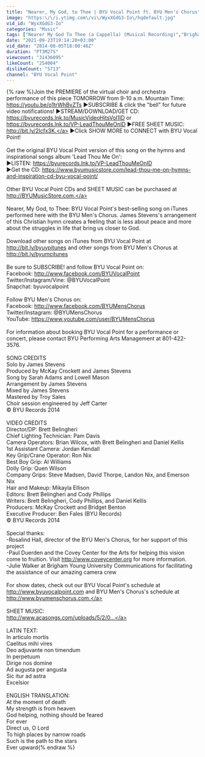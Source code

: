```yaml
---
title: "Nearer, My God, to Thee | BYU Vocal Point ft. BYU Men's Chorus"
image: "https:\/\/i.ytimg.com\/vi\/WyxXGdG3-Io\/hqdefault.jpg"
vid_id: "WyxXGdG3-Io"
categories: "Music"
tags: ["Nearer My God To Thee (a Cappella) (Musical Recording)","Brigham Young University Vocal Point (Musical Group)","Brigham Young University (College\/University)"]
date: "2021-09-23T19:14:20+03:00"
vid_date: "2014-08-05T18:00:46Z"
duration: "PT3M27S"
viewcount: "31436095"
likeCount: "254004"
dislikeCount: "5713"
channel: "BYU Vocal Point"
---
```

{% raw %}Join the PREMIERE of the virtual choir and orchestra performance of this piece TOMORROW from 9-10 a.m. Mountain Time: <a rel="nofollow" target="blank" href="https://youtu.be/o1trWhBvZTs">https://youtu.be/o1trWhBvZTs</a>  ►SUBSCRIBE &amp; click the &quot;bell&quot; for future video notifications!  ►STREAM/DOWNLOAD/GET CD: <a rel="nofollow" target="blank" href="https://byurecords.lnk.to/MusicVideoHitsVol1ID">https://byurecords.lnk.to/MusicVideoHitsVol1ID</a> or <a rel="nofollow" target="blank" href="https://byurecords.lnk.to/VP-LeadThouMeOnID">https://byurecords.lnk.to/VP-LeadThouMeOnID</a>  ►FREE SHEET MUSIC: <a rel="nofollow" target="blank" href="http://bit.ly/2lcfx3K.">http://bit.ly/2lcfx3K.</a> ►Click SHOW MORE to CONNECT with BYU Vocal Point!<br /><br />Get the original BYU Vocal Point version of this song on the hymns and inspirational songs album 'Lead Thou Me On':<br />►LISTEN: <a rel="nofollow" target="blank" href="https://byurecords.lnk.to/VP-LeadThouMeOnID">https://byurecords.lnk.to/VP-LeadThouMeOnID</a><br />►Get the CD: <a rel="nofollow" target="blank" href="https://www.byumusicstore.com/lead-thou-me-on-hymns-and-inspiration-cd-byu-vocal-point/">https://www.byumusicstore.com/lead-thou-me-on-hymns-and-inspiration-cd-byu-vocal-point/</a><br /><br />Other BYU Vocal Point CDs and SHEET MUSIC can be purchased at <a rel="nofollow" target="blank" href="http://BYUMusicStore.com.">http://BYUMusicStore.com.</a> <br /><br />Nearer, My God, to Thee: BYU Vocal Point's best-selling song on iTunes performed here with the BYU Men's Chorus. James Stevens's arrangement of this Christian hymn creates a feeling that is less about peace and more about the struggles in life that bring us closer to God.<br /><br />Download other songs on iTunes from BYU Vocal Point at <a rel="nofollow" target="blank" href="http://bit.ly/byuvpitunes">http://bit.ly/byuvpitunes</a> and other songs from BYU Men's Chorus at <a rel="nofollow" target="blank" href="http://bit.ly/byumcitunes">http://bit.ly/byumcitunes</a><br /><br />Be sure to SUBSCRIBE! and follow BYU Vocal Point on:<br />Facebook: <a rel="nofollow" target="blank" href="http://www.facebook.com/BYUVocalPoint">http://www.facebook.com/BYUVocalPoint</a><br />Twitter/Instagram/Vine: @BYUVocalPoint<br />Snapchat: byuvocalpoint<br /><br />Follow BYU Men's Chorus on:<br />Facebook: <a rel="nofollow" target="blank" href="http://www.facebook.com/BYUMensChorus">http://www.facebook.com/BYUMensChorus</a><br />Twitter/Instagram: @BYUMensChorus<br />YouTube: <a rel="nofollow" target="blank" href="https://www.youtube.com/user/BYUMensChorus">https://www.youtube.com/user/BYUMensChorus</a><br /><br />For information about booking BYU Vocal Point for a performance or concert, please contact BYU Performing Arts Management at 801-422-3576.<br /><br />SONG CREDITS<br />Solo by James Stevens<br />Produced by McKay Crockett and James Stevens<br />Song by Sarah Adams and Lowell Mason<br />Arrangement by James Stevens<br />Mixed by James Stevens<br />Mastered by Troy Sales<br />Choir session engineered by Jeff Carter<br />© BYU Records 2014<br /><br />VIDEO CREDITS<br />Director/DP: Brett Belingheri<br />Chief Lighting Technician: Pam Davis<br />Camera Operators: Brian Wilcox, with Brett Belingheri and Daniel Kellis<br />1st Assistant Camera: Jordan Kendall<br />Key Grip/Crane Operator: Ron Nix<br />Best Boy Grip: Al Williams<br />Dolly Grip: Quen Wilson<br />Company Grips: Steve Madsen, David Thorpe, Landon Nix, and Emerson Nix<br />Hair and Makeup: Mikayla Ellison<br />Editors: Brett Belingheri and Cody Phillips<br />Writers: Brett Belingheri, Cody Phillips, and Daniel Kellis<br />Producers: McKay Crockett and Bridget Benton<br />Executive Producer: Ben Fales (BYU Records)<br />© BYU Records 2014<br /><br />Special thanks:<br />-Rosalind Hall, director of the BYU Men's Chorus, for her support of this project<br />-Paul Duerden and the Covey Center for the Arts for helping this vision come to fruition. Visit <a rel="nofollow" target="blank" href="http://www.coveycenter.org">http://www.coveycenter.org</a> for more information.<br />-Julie Walker at Brigham Young University Communications for facilitating the assistance of our amazing camera crew<br /><br />For show dates, check out our BYU Vocal Point's schedule at <a rel="nofollow" target="blank" href="http://www.byuvocalpoint.com">http://www.byuvocalpoint.com</a> and BYU Men's Chorus's schedule at <a rel="nofollow" target="blank" href="http://www.byumenschorus.com.">http://www.byumenschorus.com.</a><br /><br />SHEET MUSIC:<br /><a rel="nofollow" target="blank" href="http://www.acasongs.com/uploads/5/2/0...">http://www.acasongs.com/uploads/5/2/0...</a><br /><br />LATIN TEXT:<br />In articulo mortis<br />Caelitus mihi vires<br />Deo adjuvante non timendum<br />In perpetuum<br />Dirige nos domine<br />Ad augusta per angusta<br />Sic itur ad astra<br />Excelsior<br /><br />ENGLISH TRANSLATION:<br />At the moment of death<br />My strength is from heaven<br />God helping, nothing should be feared<br />For ever<br />Direct us, O Lord<br />To high places by narrow roads<br />Such is the path to the stars<br />Ever upward{% endraw %}

